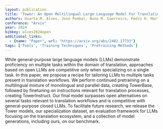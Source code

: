 ```yaml
---
layout: publication
title: 'Tower: An Open Multilingual Large Language Model For Translation-related Tasks'
authors: Duarte M. Alves, José Pombal, Nuno M. Guerreiro, Pedro H. Martins, João Alves, Amin Farajian, Ben Peters, Ricardo Rei, Patrick Fernandes, Sweta Agrawal, Pierre Colombo, José G. C. De Souza, André F. T. Martins
conference: "Arxiv"
year: 2024
bibkey: alves2024open
additional_links:
  - {name: "Paper", url: "https://arxiv.org/abs/2402.17733"}
tags: ['Tools', 'Training Techniques', 'Pretraining Methods']
---
```

While general-purpose large language models (LLMs) demonstrate proficiency on
multiple tasks within the domain of translation, approaches based on open LLMs
are competitive only when specializing on a single task. In this paper, we
propose a recipe for tailoring LLMs to multiple tasks present in translation
workflows. We perform continued pretraining on a multilingual mixture of
monolingual and parallel data, creating TowerBase, followed by finetuning on
instructions relevant for translation processes, creating TowerInstruct. Our
final model surpasses open alternatives on several tasks relevant to
translation workflows and is competitive with general-purpose closed LLMs. To
facilitate future research, we release the Tower models, our specialization
dataset, an evaluation framework for LLMs focusing on the translation
ecosystem, and a collection of model generations, including ours, on our
benchmark.
